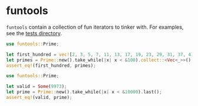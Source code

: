 # funtools

`funtools` contain a collection of fun iterators to tinker with.
For examples, see the [tests directory](https://git.sr.ht/~knarkzel/funtools/tree/master/item/tests).

```rust
use funtools::Prime;

let first_hundred = vec![2, 3, 5, 7, 11, 13, 17, 19, 23, 29, 31, 37, 41, 43, 47, 53, 59, 61, 67, 71, 73, 79, 83, 89, 97];
let primes = Prime::new().take_while(|x| x < &100).collect::<Vec<_>>();
assert_eq!(first_hundred, primes);
```

```rust
use funtools::Prime;

let valid = Some(9973); 
let prime = Prime::new().take_while(|x| x < &10000).last();
assert_eq!(valid, prime);
```
